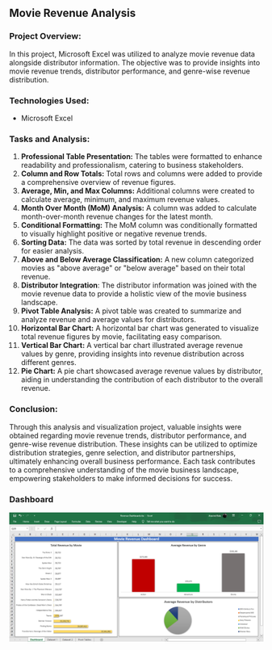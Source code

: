 ## Movie Revenue Analysis

### Project Overview:
In this project, Microsoft Excel was utilized to analyze movie revenue data alongside distributor information. The objective was to provide insights into movie revenue trends, distributor performance, and genre-wise revenue distribution.

### Technologies Used:
- Microsoft Excel

### Tasks and Analysis:
1. **Professional Table Presentation:** The tables were formatted to enhance readability and professionalism, catering to business stakeholders.
2. **Column and Row Totals:** Total rows and columns were added to provide a comprehensive overview of revenue figures.
3. **Average, Min, and Max Columns:** Additional columns were created to calculate average, minimum, and maximum revenue values.
4. **Month Over Month (MoM) Analysis:** A column was added to calculate month-over-month revenue changes for the latest month.
5. **Conditional Formatting:** The MoM column was conditionally formatted to visually highlight positive or negative revenue trends.
6. **Sorting Data:** The data was sorted by total revenue in descending order for easier analysis.
7. **Above and Below Average Classification:** A new column categorized movies as "above average" or "below average" based on their total revenue.
8. **Distributor Integration**: The distributor information was joined with the movie revenue data to provide a holistic view of the movie business landscape.
9. **Pivot Table Analysis:** A pivot table was created to summarize and analyze revenue and average values for distributors.
10. **Horizontal Bar Chart:** A horizontal bar chart was generated to visualize total revenue figures by movie, facilitating easy comparison.
11. **Vertical Bar Chart:** A vertical bar chart illustrated average revenue values by genre, providing insights into revenue distribution across different genres.
12. **Pie Chart:** A pie chart showcased average revenue values by distributor, aiding in understanding the contribution of each distributor to the overall revenue.

### Conclusion:
Through this analysis and visualization project, valuable insights were obtained regarding movie revenue trends, distributor performance, and genre-wise revenue distribution. These insights can be utilized to optimize distribution strategies, genre selection, and distributor partnerships, ultimately enhancing overall business performance. Each task contributes to a comprehensive understanding of the movie business landscape, empowering stakeholders to make informed decisions for success.

### Dashboard
![Image alt text](https://github.com/aravindbc/Data-Analysis-Projects/blob/fafb1175f1edfd494cd21a474f1c740b3b22288d/Movie%20Revenue%20Analysis/Movie_Revenue_Dashboard.png)
